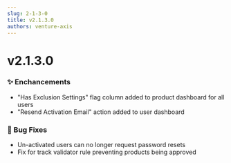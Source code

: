 ```yaml
---
slug: 2-1-3-0
title: v2.1.3.0
authors: venture-axis
---
```


# v2.1.3.0
### ✨ Enchancements
- "Has Exclusion Settings" flag column added to product dashboard for all users
- "Resend Activation Email" action added to user dashboard
### 🐛 Bug Fixes
- Un-activated users can no longer request password resets
- Fix for track validator rule preventing products being approved